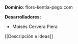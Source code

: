 
**Dominio**: 
flors-kentia-pego.com

**Desarrolladores:**
- Moisés Cervera Piera

[[Descripción e ideas]]
